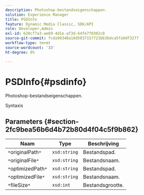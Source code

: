 ```yaml
---
description: Photoshop-bestandseigenschappen.
solution: Experience Manager
title: PSDInfo
feature: Dynamic Media Classic, SDK/API
role: Developer,Admin
exl-id: 620cf7a3-ae69-4d1e-af3d-64fe7f0302c8
source-git-commit: fcda99340a18d5037157723bb3bdca5fa9df3277
workflow-type: tm+mt
source-wordcount: '33'
ht-degree: 0%

---
```


# PSDInfo{#psdinfo}

Photoshop-bestandseigenschappen.

Syntaxis

## Parameters {#section-2fc9bea56b6d4b72b80d4f04c5f9b862}

| Naam | Type | Beschrijving |
|---|---|---|
| `*`originalPath`*` | `xsd:string` | Bestandspad. |
| `*`originalFile`*` | `xsd:string` | Bestandsnaam. |
| `*`optimizedPath`*` | `xsd:string` | Bestandspad. |
| `*`optimizedFile`*` | `xsd:string` | Bestandsnaam. |
| `*`fileSize`*` | `xsd:int` | Bestandsgrootte. |

